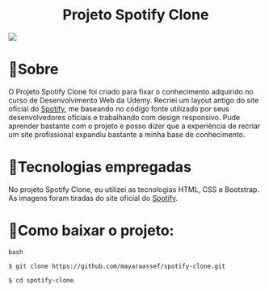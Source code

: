<h1 align="center"> Projeto Spotify Clone

</h1>

<img src="imagens/tela.gif">

# 👀Sobre

O Projeto Spotify Clone foi criado para fixar o conhecimento adquirido no curso de Desenvolvimento Web da Udemy. Recriei um layout antigo do site oficial do [Spotify](https://www.spotify.com/br/), me baseando no código fonte utilizado por seus desenvolvedores oficiais e trabalhando com design responsivo. Pude aprender bastante com o projeto e posso dizer que a experiência de recriar um site profissional expandiu bastante a minha base de conhecimento.

#  🔧Tecnologias empregadas

No projeto Spotify Clone, eu utilizei as tecnologias HTML, CSS e Bootstrap. As imagens foram tiradas do site oficial do [Spotify](https://www.spotify.com/br/).

# 📁Como baixar o projeto:

```
bash

$ git clone https://github.com/mayaraassef/spotify-clone.git

$ cd spotify-clone

```